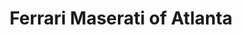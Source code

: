---
title: "Ferrari Maserati of Atlanta"
url: /roswell/ferrari-maserati-of-atlanta/
shop: Autohaus
---